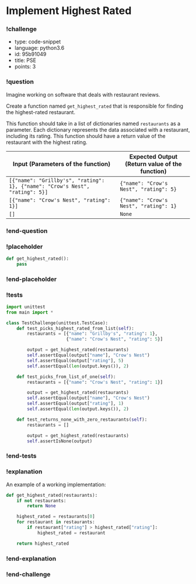 # Implement Highest Rated

<!-- prettier-ignore-start -->
### !challenge
* type: code-snippet
* language: python3.6
* id: 95b91049
* title: PSE
* points: 3
### !question

Imagine working on software that deals with restaurant reviews.

Create a function named `get_highest_rated` that is responsible for finding the highest-rated restaurant.

This function should take in a list of dictionaries named `restaurants` as a parameter. Each dictionary represents the data associated with a restaurant, including its rating. This function should have a return value of the restaurant with the highest rating.

| Input (Parameters of the function)                                           | Expected Output (Return value of the function) |
| ---------------------------------------------------------------------------- | ---------------------------------------------- |
| `[{"name": "Grillby's", "rating": 1}, {"name": "Crow's Nest", "rating": 5}]` | `{"name": "Crow's Nest", "rating": 5}`         |
| `[{"name": "Crow's Nest", "rating": 1}]`                                     | `{"name": "Crow's Nest", "rating": 1}`         |
| `[]`                                                                         | `None`                                         |

### !end-question
### !placeholder

```python
def get_highest_rated():
    pass
```
### !end-placeholder
### !tests
```python
import unittest
from main import *

class TestChallenge(unittest.TestCase):
    def test_picks_highest_rated_from_list(self):
        restaurants = [{"name": "Grillby's", "rating": 1},
                       {"name": "Crow's Nest", "rating": 5}]

        output = get_highest_rated(restaurants)
        self.assertEqual(output["name"], "Crow's Nest")
        self.assertEqual(output["rating"], 5)
        self.assertEqual(len(output.keys()), 2)

    def test_picks_from_list_of_one(self):
        restaurants = [{"name": "Crow's Nest", "rating": 1}]

        output = get_highest_rated(restaurants)
        self.assertEqual(output["name"], "Crow's Nest")
        self.assertEqual(output["rating"], 1)
        self.assertEqual(len(output.keys()), 2)

    def test_returns_none_with_zero_restaurants(self):
        restaurants = []

        output = get_highest_rated(restaurants)
        self.assertIsNone(output)
```
### !end-tests
### !explanation

An example of a working implementation:

```python
def get_highest_rated(restaurants):
    if not restaurants:
        return None

    highest_rated = restaurants[0]
    for restaurant in restaurants:
        if restaurant["rating"] > highest_rated["rating"]:
            highest_rated = restaurant

    return highest_rated
```

### !end-explanation
### !end-challenge
<!-- prettier-ignore-end -->
